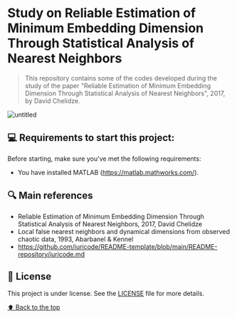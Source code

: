 # Study on Reliable Estimation of Minimum Embedding Dimension Through Statistical Analysis of Nearest Neighbors

> This repository contains some of the codes developed during the study of the paper "Reliable Estimation of Minimum Embedding Dimension Through Statistical Analysis of Nearest Neighbors", 2017, by David Chelidze.

![untitled](https://user-images.githubusercontent.com/68541168/167712544-010e4509-6ffe-4bfd-8a70-bc41c3cd3fa2.png)

## 💻 Requirements to start this project:

Before starting, make sure you've met the following requirements:
<!---Estes são apenas requisitos de exemplo. Adicionar, duplicar ou remover conforme necessário--->
* You have installed MATLAB (https://matlab.mathworks.com/).

## 🔍 Main references

* Reliable Estimation of Minimum Embedding Dimension Through Statistical Analysis of Nearest Neighbors, 2017, David Chelidze
* Local false nearest neighbors and dynamical dimensions from observed chaotic data, 1993, Abarbanel & Kennel
* https://github.com/iuricode/README-template/blob/main/README-repository/iuricode.md

## 📝 License

This project is under license. See the [LICENSE](LICENSE) file for more details.

[⬆ Back to the top](https://github.com/aaronmqs/MinEmbdDim#study-on-reliable-estimation-of-minimum-embedding-dimension-through-statistical-analysis-of-nearest-neighbors)<br>
